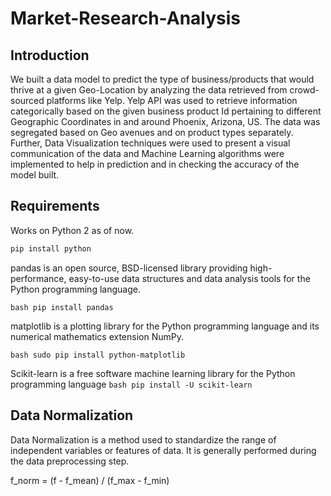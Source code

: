 # Market-Research-Analysis

## Introduction
We built a data model to predict the type of business/products that would thrive at a
given Geo-Location by analyzing the data retrieved from crowd-sourced platforms like Yelp.
Yelp API was used to retrieve information categorically based on the given business product Id
pertaining to different Geographic Coordinates in and around Phoenix, Arizona, US. The data
was segregated based on Geo avenues and on product types separately. Further, Data
Visualization techniques were used to present a visual communication of the data and Machine
Learning algorithms were implemented to help in prediction and in checking the accuracy of the
model built.

## Requirements  

Works on Python 2 as of now.

```bash
pip install python

```

pandas is an open source, BSD-licensed library providing high-performance, easy-to-use data structures and data analysis tools for the Python programming language.

```bash pip install pandas```

matplotlib is a plotting library for the Python programming language and its numerical mathematics extension NumPy.

```bash sudo pip install python-matplotlib```

Scikit-learn is a free software machine learning library for the Python programming language
```bash pip install -U scikit-learn```


## Data Normalization
Data Normalization is a method used to standardize the range of independent variables or features of data. It is generally performed during the data preprocessing step.

f_norm = (f - f_mean) / (f_max - f_min)
